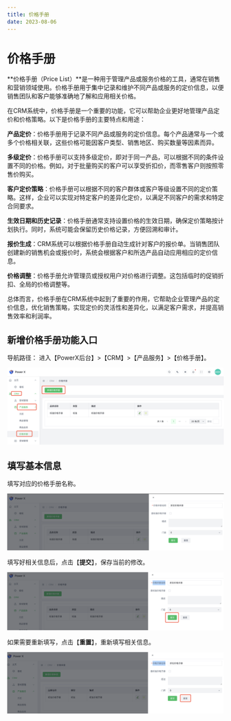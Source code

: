 ```yaml
---
title: 价格手册
date: 2023-08-06
---
```



# 价格手册

**价格手册（Price List）**是一种用于管理产品或服务价格的工具，通常在销售和营销领域使用。价格手册用于集中记录和维护不同产品或服务的定价信息，以便销售团队和客户能够准确地了解和应用相关价格。

在CRM系统中，价格手册是一个重要的功能，它可以帮助企业更好地管理产品定价和价格策略。以下是价格手册的主要特点和用途：

**产品定价**：价格手册用于记录不同产品或服务的定价信息。每个产品通常与一个或多个价格相关联，这些价格可能因客户类型、销售地区、购买数量等因素而异。

**多级定价**：价格手册可以支持多级定价，即对于同一产品，可以根据不同的条件设置不同的价格。例如，对于批量购买的客户可以享受折扣价，而零售客户则按照零售价购买。

**客户定价策略**：价格手册可以根据不同的客户群体或客户等级设置不同的定价策略。这样，企业可以实现对特定客户的差异化定价，以满足不同客户的需求和特定合同要求。

**生效日期和历史记录**：价格手册通常支持设置价格的生效日期，确保定价策略按计划执行。同时，系统可能会保留历史价格记录，方便回溯和审计。

**报价生成**：CRM系统可以根据价格手册自动生成针对客户的报价单。当销售团队创建新的销售机会或报价时，系统会根据客户和所选产品自动应用相应的定价信息。

**价格调整**：价格手册允许管理员或授权用户对价格进行调整。这包括临时的促销折扣、全局的价格调整等。

总体而言，价格手册在CRM系统中起到了重要的作用，它帮助企业管理产品的定价信息，优化销售策略，实现定价的灵活性和差异化，以满足客户需求，并提高销售效率和利润率。

## 新增价格手册功能入口

导航路径： 进入【PowerX后台】>【CRM】>【产品服务】>【价格手册】。

![](images/price_book_create.png)

## 填写基本信息

填写对应的价格手册名称。

![](images/price_book_create_detail.png)

填写好相关信息后，点击【**提交**】，保存当前的修改。

![](images/price_book_create_detail_1.png)

如果需要重新填写，点击【**重置**】，重新填写相关信息。

![](images/price_book_create_detail_2.png)


